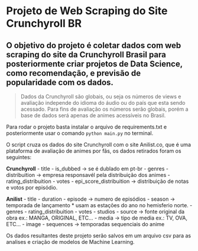 # Projeto de Web Scraping do Site Crunchyroll BR

## O objetivo do projeto é coletar dados com web scraping do site da Crunchyroll Brasil para posteriormente criar projetos de Data Science, como recomendação, e previsão de popularidade com os dados.


> Dados da Crunchyroll são globais, ou seja os números de views e avaliação independe do idioma do áudio ou do país que esta sendo acessado.
> Para fins de avaliação os números serão globais, porém a base de dados será apenas de animes acessíveis no Brasil.


Para rodar o projeto basta instalar o arquivo de requirements.txt e posteriormente
usar o comando ```python main.py``` no terminal.

O script cruza os dados do site Crunchyroll com o site Anilist.co, que é uma plataforma de avaliação de animes por fãs, os dados retirados foram os seguintes:

**Crunchyroll**
    - title
    - is_dubbed -> se é dublado em pt-br
    - genres
    - distribuition -> empresa responsavél pela distribuição dos animes
    - rating_distribuition
    - votes
    - epi_score_distribuition -> distribuição de notas e votos por episódio.

**Anilist**
    - title
    - duration
    - episode -> numero de episódios
    - season -> temporada de lançamento * usam as estações do ano no hemisferio norte.
    - genres
    - rating_distribuition
    - votes
    - studios
    - source -> fonte original da obra ex.: MANGA, ORIGINAL, ETC…
    - media -> tipo de media ex.: TV, OVA, ETC…
    - image
    - sequences -> temporadas sequenciais do anime

Os dados resultantes deste projeto serão salvos em um arquivo csv para as analises e criação de modelos de Machine Learning.
